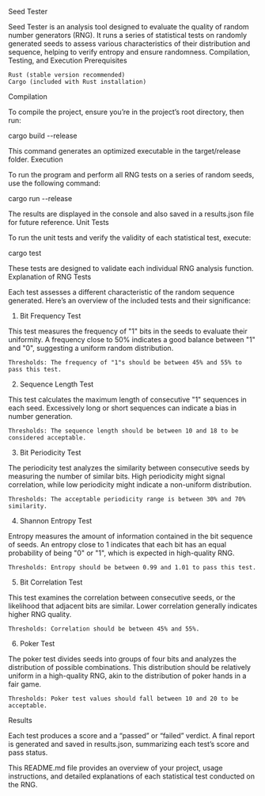 Seed Tester

Seed Tester is an analysis tool designed to evaluate the quality of random number generators (RNG). It runs a series of statistical tests on randomly generated seeds to assess various characteristics of their distribution and sequence, helping to verify entropy and ensure randomness.
Compilation, Testing, and Execution
Prerequisites

    Rust (stable version recommended)
    Cargo (included with Rust installation)

Compilation

To compile the project, ensure you’re in the project’s root directory, then run:

cargo build --release

This command generates an optimized executable in the target/release folder.
Execution

To run the program and perform all RNG tests on a series of random seeds, use the following command:

cargo run --release

The results are displayed in the console and also saved in a results.json file for future reference.
Unit Tests

To run the unit tests and verify the validity of each statistical test, execute:

cargo test

These tests are designed to validate each individual RNG analysis function.
Explanation of RNG Tests

Each test assesses a different characteristic of the random sequence generated. Here’s an overview of the included tests and their significance:
1. Bit Frequency Test

This test measures the frequency of "1" bits in the seeds to evaluate their uniformity. A frequency close to 50% indicates a good balance between "1" and "0", suggesting a uniform random distribution.

    Thresholds: The frequency of "1"s should be between 45% and 55% to pass this test.

2. Sequence Length Test

This test calculates the maximum length of consecutive "1" sequences in each seed. Excessively long or short sequences can indicate a bias in number generation.

    Thresholds: The sequence length should be between 10 and 18 to be considered acceptable.

3. Bit Periodicity Test

The periodicity test analyzes the similarity between consecutive seeds by measuring the number of similar bits. High periodicity might signal correlation, while low periodicity might indicate a non-uniform distribution.

    Thresholds: The acceptable periodicity range is between 30% and 70% similarity.

4. Shannon Entropy Test

Entropy measures the amount of information contained in the bit sequence of seeds. An entropy close to 1 indicates that each bit has an equal probability of being "0" or "1", which is expected in high-quality RNG.

    Thresholds: Entropy should be between 0.99 and 1.01 to pass this test.

5. Bit Correlation Test

This test examines the correlation between consecutive seeds, or the likelihood that adjacent bits are similar. Lower correlation generally indicates higher RNG quality.

    Thresholds: Correlation should be between 45% and 55%.

6. Poker Test

The poker test divides seeds into groups of four bits and analyzes the distribution of possible combinations. This distribution should be relatively uniform in a high-quality RNG, akin to the distribution of poker hands in a fair game.

    Thresholds: Poker test values should fall between 10 and 20 to be acceptable.

Results

Each test produces a score and a “passed” or “failed” verdict. A final report is generated and saved in results.json, summarizing each test’s score and pass status.

This README.md file provides an overview of your project, usage instructions, and detailed explanations of each statistical test conducted on the RNG.
